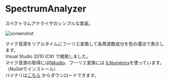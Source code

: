 ﻿SpectrumAnalyzer
===========================

スペクトラムアナライザのシンプルな実装。

![screenshot](http://furaga.sakura.ne.jp/publish/SpectrumAnalyzer.png)

マイク音源をリアルタイムにフーリエ変換して各周波数成分を色の濃淡で表示します。  
Visual Studio 2010 (C#) で開発しました。  
マイク音源の取得には[NAudio](http://naudio.codeplex.com/)、フーリエ変換には [ILNumerics](http://ilnumerics.net/)を使っています。（NuGetでインストール）  
バイナリは[こちら](http://furaga.sakura.ne.jp/) からダウンロードできます。  

